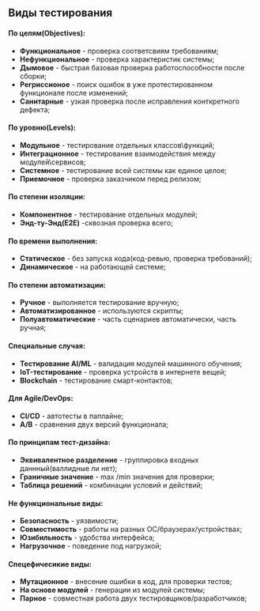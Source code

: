 ## Виды тестирования

#### По целям(Objectives):

- **Функциональное** - проверка соответсвиям требованиям;
- **Нефункциональное** - проверка характеристик системы;
- **Дымовое** - быстрая базовая проверка работоспособности после сборки;
- **Регриссионое** - поиск ошибок в уже протестированном функционале после изменений;
- **Санитарные** - узкая проверка после исправления конткретного дефекта;

#### По уровню(Levels):

- **Модульное** - тестирование отдельных классов\функций;
- **Интеграционное** - тестирование взаимодействия между модулей\сервисов;
- **Системное** - тестирование всей системы как единое целое;
- **Приемочное** - проверка заказчиком перед релизом;

#### По степени изоляции:

- **Компонентное** - тестирование отдельных модулей;
- **Энд-ту-Энд(E2E)** -сквозная проверка всего;

#### По времени выполнения:

- **Статическое** - без запуска кода(код-ревью, проверка требований);
- **Динамическое** - на работающей системе;

#### По степени автоматизации:

- **Ручное** - выполняется тестирование вручную;
- **Автоматизированное** -  используются скрипты;
- **Полуавтоматические** - часть сценариев автоматически, часть ручная;

#### Специальные случая:

- **Тестирование AI/ML** - валидация модулей машинного обучения;
- **IoT-тестирование** - проверка устройств в интернете вещей;
- **Blockchain** - тестирование смарт-контактов;

#### Для Agile/DevOps:

- **CI/CD** - автотесты в паплайне;
- **A/B** - сравнения двух версий функционала;

#### По принципам тест-дизайна:

- **Эквивалентное разделение** - группировка входных даннный(валлидные ли нет);
- **Граничные значение** - max /min значения для проверки;
- **Таблица решений** - комбинации условий и действий;

#### Не функциональные виды:

- **Безопасность** - уязвимости;
- **Совместимость** - работы на разных ОС/браузерах/устройствах;
- **Юзибильность** - удобства интерфейса;
- **Нагрузочное** - поведение под нагрузкой;

#### Спецефичесикие виды:

- **Мутационное** - внесение ошибки в код, для проверки тестов;
- **На основе модулей** - генерации из модулей системы;
- **Парное** - совместная работа двух тестировщиков/разработчиков;

